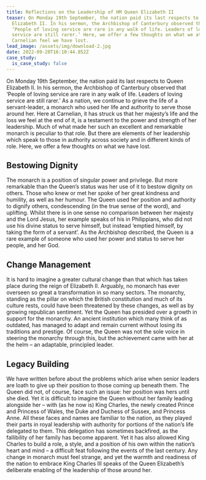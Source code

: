 ```yaml
---
title: Reflections on the Leadership of HM Queen Elizabeth II
teaser: On Monday 19th September, the nation paid its last respects to Queen
  Elizabeth II. In his sermon, the Archbishop of Canterbury observed that
  ‘People of loving service are rare in any walk of life. Leaders of loving
  service are still rarer.’ Here, we offer a few thoughts on what we at
  Carnelian feel we have lost.
lead_image: /assets/img/download-2.jpg
date: 2022-09-20T16:10:44.852Z
case_study:
  is_case_study: false
---
```

On Monday 19th September, the nation paid its last respects to Queen Elizabeth II. In his sermon, the Archbishop of Canterbury observed that ‘People of loving service are rare in any walk of life. Leaders of loving service are still rarer.’ As a nation, we continue to grieve the life of a servant-leader, a monarch who used her life and authority to serve those around her. Here at Carnelian, it has struck us that her majesty’s life and the loss we feel at the end of it, is a testament to the power and strength of her leadership. Much of what made her such an excellent and remarkable monarch is peculiar to that role. But there are elements of her leadership which speak to those in authority across society and in different kinds of role. Here, we offer a few thoughts on what we have lost.

## Bestowing Dignity

The monarch is a position of singular power and privilege. But more remarkable than the Queen’s status was her use of it to bestow dignity on others. Those who knew or met her spoke of her great kindness and humility, as well as her humour. The Queen used her position and authority to dignify others, condescending (in the true sense of the word), and uplifting. Whilst there is in one sense no comparison between her majesty and the Lord Jesus, her example speaks of his in Philippians, who did not use his divine status to serve himself, but instead ‘emptied himself, by taking the form of a servant’. As the Archbishop described, the Queen is a rare example of someone who used her power and status to serve her people, and her God.

## Change Management

It is hard to imagine a greater cultural change than that which has taken place during the reign of Elizabeth II. Arguably, no monarch has ever overseen so great a transformation in so many sectors. The monarchy, standing as the pillar on which the British constitution and much of its culture rests, could have been threatened by these changes, as well as by growing republican sentiment. Yet the Queen has presided over a growth in support for the monarchy. An ancient institution which many think of as outdated, has managed to adapt and remain current without losing its traditions and prestige. Of course, the Queen was not the sole voice in steering the monarchy through this, but the achievement came with her at the helm – an adaptable, principled leader.

## Legacy Building

We have written before about the problems which arise when senior leaders are loath to give up their position to those coming up beneath them. The Queen did not, of course, face such an issue: her position was hers until she died. Yet it is difficult to imagine the Queen without her family leading alongside her – with (as he now is) King Charles, the newly created Prince and Princess of Wales, the Duke and Duchess of Sussex, and Princess Anne. All these faces and names are familiar to the nation, as they played their parts in royal leadership with authority for portions of the nation’s life delegated to them. This delegation has sometimes backfired, as the fallibility of her family has become apparent. Yet it has also allowed King Charles to build a role, a style, and a position of his own within the nation’s heart and mind – a difficult feat following the events of the last century. Any change in monarch must feel strange, and yet the warmth and readiness of the nation to embrace King Charles III speaks of the Queen Elizabeth’s deliberate enabling of the leadership of those around her.